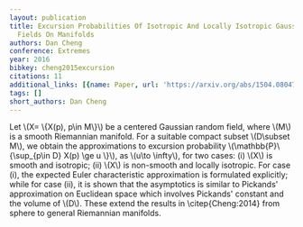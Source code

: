 ```yaml
---
layout: publication
title: Excursion Probabilities Of Isotropic And Locally Isotropic Gaussian Random
  Fields On Manifolds
authors: Dan Cheng
conference: Extremes
year: 2016
bibkey: cheng2015excursion
citations: 11
additional_links: [{name: Paper, url: 'https://arxiv.org/abs/1504.08047'}]
tags: []
short_authors: Dan Cheng
---
```

Let \\(X= \\{X(p), p\in M\\}\\) be a centered Gaussian random field, where \\(M\\) is a
smooth Riemannian manifold. For a suitable compact subset \\(D\subset M\\), we
obtain the approximations to excursion probability \\(\mathbb\{P\}\\{\sup_\{p\in D\}
X(p) \ge u \\}\\), as \\(u\to \infty\\), for two cases: (i) \\(X\\) is smooth and
isotropic; (ii) \\(X\\) is non-smooth and locally isotropic. For case (i), the
expected Euler characteristic approximation is formulated explicitly; while for
case (ii), it is shown that the asymptotics is similar to Pickands'
approximation on Euclidean space which involves Pickands' constant and the
volume of \\(D\\). These extend the results in \citep\{Cheng:2014\} from sphere to
general Riemannian manifolds.